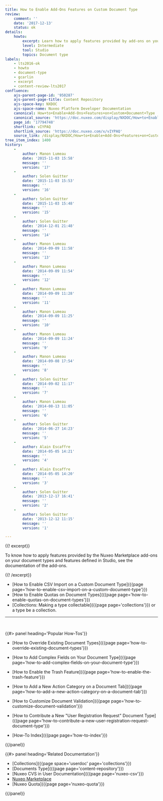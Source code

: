 ```yaml
---
title: How to Enable Add-Ons Features on Custom Document Type
review:
    comment: ''
    date: '2017-12-13'
    status: ok
details:
    howto:
        excerpt: Learn how to apply features provided by add-ons on your document type.
        level: Intermediate
        tool: Studio
        topics: Document type
labels:
    - lts2016-ok
    - howto
    - document-type
    - gcarlin
    - excerpt
    - content-review-lts2017
confluence:
    ajs-parent-page-id: '950287'
    ajs-parent-page-title: Content Repository
    ajs-space-key: NXDOC
    ajs-space-name: Nuxeo Platform Developer Documentation
    canonical: How+to+Enable+Add-Ons+Features+on+Custom+Document+Type
    canonical_source: 'https://doc.nuxeo.com/display/NXDOC/How+to+Enable+Add-Ons+Features+on+Custom+Document+Type'
    page_id: '17794748'
    shortlink: vIYPAQ
    shortlink_source: 'https://doc.nuxeo.com/x/vIYPAQ'
    source_link: /display/NXDOC/How+to+Enable+Add-Ons+Features+on+Custom+Document+Type
tree_item_index: 1400
history:
    -
        author: Manon Lumeau
        date: '2015-11-03 15:58'
        message: ''
        version: '17'
    -
        author: Solen Guitter
        date: '2015-11-03 15:53'
        message: ''
        version: '16'
    -
        author: Solen Guitter
        date: '2015-11-03 15:48'
        message: ''
        version: '15'
    -
        author: Solen Guitter
        date: '2014-12-01 21:48'
        message: ''
        version: '14'
    -
        author: Manon Lumeau
        date: '2014-09-09 11:58'
        message: ''
        version: '13'
    -
        author: Manon Lumeau
        date: '2014-09-09 11:54'
        message: ''
        version: '12'
    -
        author: Manon Lumeau
        date: '2014-09-09 11:28'
        message: ''
        version: '11'
    -
        author: Manon Lumeau
        date: '2014-09-09 11:25'
        message: ''
        version: '10'
    -
        author: Manon Lumeau
        date: '2014-09-09 11:24'
        message: ''
        version: '9'
    -
        author: Manon Lumeau
        date: '2014-09-08 17:54'
        message: ''
        version: '8'
    -
        author: Solen Guitter
        date: '2014-09-02 11:17'
        message: ''
        version: '7'
    -
        author: Manon Lumeau
        date: '2014-08-13 11:05'
        message: ''
        version: '6'
    -
        author: Solen Guitter
        date: '2014-06-27 14:23'
        message: ''
        version: '5'
    -
        author: Alain Escaffre
        date: '2014-05-05 14:21'
        message: ''
        version: '4'
    -
        author: Alain Escaffre
        date: '2014-05-05 14:20'
        message: ''
        version: '3'
    -
        author: Solen Guitter
        date: '2013-12-17 16:41'
        message: ''
        version: '2'
    -
        author: Solen Guitter
        date: '2013-12-12 11:15'
        message: ''
        version: '1'

---
```

{{! excerpt}}

To know how to apply features provided by the Nuxeo Marketplace add-ons on your document types and features defined in Studio, see the documentation of the add-ons.

{{! /excerpt}}

*   [How to Enable CSV Import on a Custom Document Type]({{page page='how-to-enable-csv-import-on-a-custom-document-type'}})
*   [How to Enable Quotas on Document Types]({{page page='how-to-enable-quotas-on-document-types'}})
*   [Collections: Making a type collectable]({{page page='collections'}}) or a type be a collection.

* * *

&nbsp;

<div class="row" data-equalizer data-equalize-on="medium"><div class="column medium-6">{{#> panel heading='Popular How-Tos'}}

- [How to Override Existing Document Types]({{page page='how-to-override-existing-document-types'}}) &nbsp;
- [How to Add Complex Fields on Your Document Type]({{page page='how-to-add-complex-fields-on-your-document-type'}}) &nbsp;
- [How to Enable the Trash Feature]({{page page='how-to-enable-the-trash-feature'}})
- [How to Add a New Action Category on a Document Tab]({{page page='how-to-add-a-new-action-category-on-a-document-tab'}})
- [How to Customize Document Validation]({{page page='how-to-customize-document-validation'}})
- [How to Contribute a New "User Registration Request" Document Type]({{page page='how-to-contribute-a-new-user-registration-request-document-type'}})

- [How-To Index]({{page page='how-to-index'}})

{{/panel}}</div><div class="column medium-6">{{#> panel heading='Related Documentation'}}

- [Collections]({{page space='userdoc' page='collections'}})
- [Documents Type]({{page page='content-repository'}})
- [Nuxeo CVS in User Documentation]({{page page='nuxeo-csv'}})
- [Nuxeo Marketplace](http://marketplace.nuxeo.com/)
- [Nuxeo Quota]({{page page='nuxeo-quota'}})

{{/panel}}</div></div>
